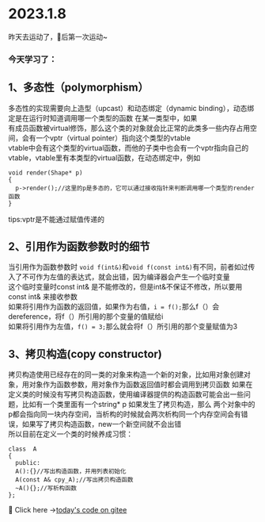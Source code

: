 # 2023.1.8
昨天去运动了，🐏后第一次运动~  
### 今天学习了：  
## 1、多态性（polymorphism）  
多态性的实现需要向上造型（upcast）和动态绑定（dynamic binding），动态绑定是在运行时知道调用哪一个类型的函数 在某一类型中，如果  
有成员函数被virtual修饰，那么这个类的对象就会比正常的此类多一些内存占用空间，会有一个vptr（virtual pointer）指向这个类型的vtable  
vtable中会有这个类型的virtual函数，而他的子类中也会有一个vptr指向自己的vtable，vtable里有本类型的virtual函数，在动态绑定中，例如  
```
void render(Shape* p)
{
  p->render();//这里的p是多态的，它可以通过接收指针来判断调用哪一个类型的render函数
}
 ```
tips:vptr是不能通过赋值传递的  
## 2、引用作为函数参数时的细节  
当引用作为函数参数时 `void f(int&)`和`void f(const int&)`有不同，前者如过传入了不可作为左值的表达式，就会出错，因为编译器会产生一个临时变量  
这个临时变量时const int& 是不能修改的，但是int&不保证不修改，所以要用const int& 来接收参数  
如果将引用作为函数的返回值，如果作为右值，`i = f();`那么f（）会dereference，将f（）所引用的那个变量的值赋给i  
如果将引用作为左值，`f() = 3;`那么就会将f（）所引用的那个变量赋值为3  
## 3、拷贝构造(copy constructor)
拷贝构造使用已经存在的同一类的对象来构造一个新的对象，比如用对象创建对象，用对象作为函数参数，用对象作为函数返回值时都会调用到拷贝函数
如果在定义类的时候没有写拷贝构造函数，使用编译器提供的构造函数可能会出一些问题，比如有一个类里面有一个string* p 如果发生了拷贝构造，那么
两个对象中的p都会指向同一块内存空间，当析构的时候就会两次析构同一个内存空间会有错误，如果写了拷贝构造函数，new一个新空间就不会出错  
所以目前在定义一个类的时候养成习惯：
```
class  A
{
  public:
  A():{}//写出构造函数，并用列表初始化
  A(const A& cpy_A);//写出拷贝构造函数
  ~A(){};//写析构函数
};
```
:rabbit2: Click here ->[today's code on gitee](https://gitee.com/C-11nJxxs-web/study/tree/master/cpp/2023.1.8/2023.1.8)

